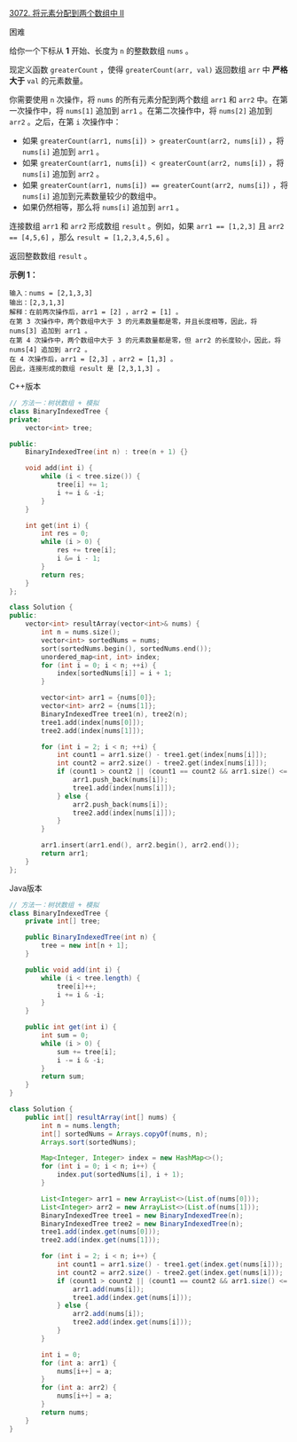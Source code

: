 [3072. 将元素分配到两个数组中 II](https://leetcode.cn/problems/distribute-elements-into-two-arrays-ii/)

困难

给你一个下标从 **1** 开始、长度为 `n` 的整数数组 `nums` 。

现定义函数 `greaterCount` ，使得 `greaterCount(arr, val)` 返回数组 `arr` 中 **严格大于** `val` 的元素数量。

你需要使用 `n` 次操作，将 `nums` 的所有元素分配到两个数组 `arr1` 和 `arr2` 中。在第一次操作中，将 `nums[1]` 追加到 `arr1` 。在第二次操作中，将 `nums[2]` 追加到 `arr2` 。之后，在第 `i` 次操作中：

- 如果 `greaterCount(arr1, nums[i]) > greaterCount(arr2, nums[i])` ，将 `nums[i]` 追加到 `arr1` 。
- 如果 `greaterCount(arr1, nums[i]) < greaterCount(arr2, nums[i])` ，将 `nums[i]` 追加到 `arr2` 。
- 如果 `greaterCount(arr1, nums[i]) == greaterCount(arr2, nums[i])` ，将 `nums[i]` 追加到元素数量较少的数组中。
- 如果仍然相等，那么将 `nums[i]` 追加到 `arr1` 。

连接数组 `arr1` 和 `arr2` 形成数组 `result` 。例如，如果 `arr1 == [1,2,3]` 且 `arr2 == [4,5,6]` ，那么 `result = [1,2,3,4,5,6]` 。

返回整数数组 `result` 。

**示例 1：**

```
输入：nums = [2,1,3,3]
输出：[2,3,1,3]
解释：在前两次操作后，arr1 = [2] ，arr2 = [1] 。
在第 3 次操作中，两个数组中大于 3 的元素数量都是零，并且长度相等，因此，将 nums[3] 追加到 arr1 。
在第 4 次操作中，两个数组中大于 3 的元素数量都是零，但 arr2 的长度较小，因此，将 nums[4] 追加到 arr2 。
在 4 次操作后，arr1 = [2,3] ，arr2 = [1,3] 。
因此，连接形成的数组 result 是 [2,3,1,3] 。
```

C++版本

```c++
// 方法一：树状数组 + 模拟
class BinaryIndexedTree {
private:
    vector<int> tree;

public:
    BinaryIndexedTree(int n) : tree(n + 1) {}

    void add(int i) {
        while (i < tree.size()) {
            tree[i] += 1;
            i += i & -i;
        }
    }

    int get(int i) {
        int res = 0;
        while (i > 0) {
            res += tree[i];
            i &= i - 1;
        }
        return res;
    }
};

class Solution {
public:
    vector<int> resultArray(vector<int>& nums) {
        int n = nums.size();
        vector<int> sortedNums = nums;
        sort(sortedNums.begin(), sortedNums.end());
        unordered_map<int, int> index;
        for (int i = 0; i < n; ++i) {
            index[sortedNums[i]] = i + 1;
        }

        vector<int> arr1 = {nums[0]};
        vector<int> arr2 = {nums[1]};
        BinaryIndexedTree tree1(n), tree2(n);
        tree1.add(index[nums[0]]);
        tree2.add(index[nums[1]]);

        for (int i = 2; i < n; ++i) {
            int count1 = arr1.size() - tree1.get(index[nums[i]]);
            int count2 = arr2.size() - tree2.get(index[nums[i]]);
            if (count1 > count2 || (count1 == count2 && arr1.size() <= arr2.size())) {
                arr1.push_back(nums[i]);
                tree1.add(index[nums[i]]);
            } else {
                arr2.push_back(nums[i]);
                tree2.add(index[nums[i]]);
            }
        }

        arr1.insert(arr1.end(), arr2.begin(), arr2.end());
        return arr1;
    }
};
```

Java版本

```java
// 方法一：树状数组 + 模拟
class BinaryIndexedTree {
    private int[] tree;

    public BinaryIndexedTree(int n) {
        tree = new int[n + 1];
    }

    public void add(int i) {
        while (i < tree.length) {
            tree[i]++;
            i += i & -i;
        }
    }

    public int get(int i) {
        int sum = 0;
        while (i > 0) {
            sum += tree[i];
            i -= i & -i;
        }
        return sum;
    }
}

class Solution {
    public int[] resultArray(int[] nums) {
        int n = nums.length;
        int[] sortedNums = Arrays.copyOf(nums, n);
        Arrays.sort(sortedNums);

        Map<Integer, Integer> index = new HashMap<>();
        for (int i = 0; i < n; i++) {
            index.put(sortedNums[i], i + 1);
        }

        List<Integer> arr1 = new ArrayList<>(List.of(nums[0]));
        List<Integer> arr2 = new ArrayList<>(List.of(nums[1]));
        BinaryIndexedTree tree1 = new BinaryIndexedTree(n);
        BinaryIndexedTree tree2 = new BinaryIndexedTree(n);
        tree1.add(index.get(nums[0]));
        tree2.add(index.get(nums[1]));

        for (int i = 2; i < n; i++) {
            int count1 = arr1.size() - tree1.get(index.get(nums[i]));
            int count2 = arr2.size() - tree2.get(index.get(nums[i]));
            if (count1 > count2 || (count1 == count2 && arr1.size() <= arr2.size())) {
                arr1.add(nums[i]);
                tree1.add(index.get(nums[i]));
            } else {
                arr2.add(nums[i]);
                tree2.add(index.get(nums[i]));
            }
        }

        int i = 0;
        for (int a: arr1) {
            nums[i++] = a;
        }
        for (int a: arr2) {
            nums[i++] = a;
        }
        return nums;
    }
}
```


